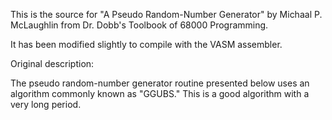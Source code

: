 This is the source for "A Pseudo Random-Number Generator" by Michaal
P. McLaughlin from Dr. Dobb's Toolbook of 68000 Programming.

It has been modified slightly to compile with the VASM assembler.

Original description:

The pseudo random-number generator routine presented below uses an
algorithm commonly known as "GGUBS." This is a good algorithm with a
very long period.
